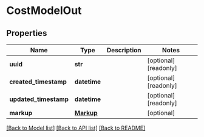 # CostModelOut

## Properties
Name | Type | Description | Notes
------------ | ------------- | ------------- | -------------
**uuid** | **str** |  | [optional] [readonly] 
**created_timestamp** | **datetime** |  | [optional] [readonly] 
**updated_timestamp** | **datetime** |  | [optional] [readonly] 
**markup** | [**Markup**](Markup.md) |  | [optional] 

[[Back to Model list]](../README.md#documentation-for-models) [[Back to API list]](../README.md#documentation-for-api-endpoints) [[Back to README]](../README.md)


